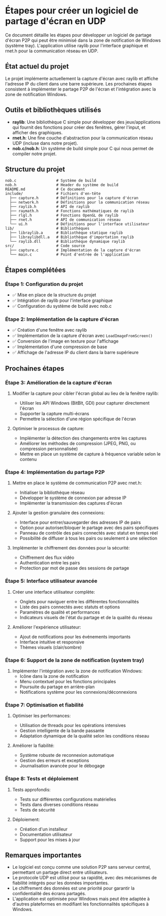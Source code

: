 # Étapes pour créer un logiciel de partage d'écran en UDP

Ce document détaille les étapes pour développer un logiciel de partage d'écran P2P qui peut être minimisé dans la zone de notification de Windows (système tray). L'application utilise raylib pour l'interface graphique et rnet.h pour la communication réseau en UDP.

## État actuel du projet

Le projet implémente actuellement la capture d'écran avec raylib et affiche l'adresse IP du client dans une barre supérieure. Les prochaines étapes consistent à implémenter le partage P2P de l'écran et l'intégration avec la zone de notification Windows.

## Outils et bibliothèques utilisés

- **raylib**: Une bibliothèque C simple pour développer des jeux/applications qui fournit des fonctions pour créer des fenêtres, gérer l'input, et afficher des graphiques.
- **rnet.h**: Une fine couche d'abstraction pour la communication réseau UDP (incluse dans notre projet).
- **nob.c/nob.h**: Un système de build simple pour C qui nous permet de compiler notre projet.

## Structure du projet

```
nob.c                  # Système de build
nob.h                  # Header du système de build
README.md              # Ce document
include/               # Fichiers d'en-tête
  ├── capture.h        # Définitions pour la capture d'écran
  ├── network.h        # Définitions pour la communication réseau
  ├── raylib.h         # API de raylib
  ├── raymath.h        # Fonctions mathématiques de raylib
  ├── rlgl.h           # Fonctions OpenGL de raylib
  ├── rnet.h           # API de communication réseau
  └── ui.h             # Définitions pour l'interface utilisateur
lib/                   # Bibliothèques
  ├── libraylib.a      # Bibliothèque statique raylib
  ├── libraylibdll.a   # Bibliothèque d'importation raylib
  └── raylib.dll       # Bibliothèque dynamique raylib
src/                   # Code source
  ├── capture.c        # Implémentation de la capture d'écran
  └── main.c           # Point d'entrée de l'application
```

## Étapes complétées

### Étape 1: Configuration du projet
- ✅ Mise en place de la structure du projet
- ✅ Intégration de raylib pour l'interface graphique
- ✅ Configuration du système de build avec nob.c

### Étape 2: Implémentation de la capture d'écran
- ✅ Création d'une fenêtre avec raylib
- ✅ Implémentation de la capture d'écran avec `LoadImageFromScreen()`
- ✅ Conversion de l'image en texture pour l'affichage
- ✅ Implémentation d'une compression de base
- ✅ Affichage de l'adresse IP du client dans la barre supérieure

## Prochaines étapes

### Étape 3: Amélioration de la capture d'écran
1. Modifier la capture pour cibler l'écran global au lieu de la fenêtre raylib:
   - Utiliser les API Windows (BitBlt, GDI) pour capturer directement l'écran
   - Supporter la capture multi-écrans
   - Permettre la sélection d'une région spécifique de l'écran

2. Optimiser le processus de capture:
   - Implémenter la détection des changements entre les captures
   - Améliorer les méthodes de compression (JPEG, PNG, ou compression personnalisée)
   - Mettre en place un système de capture à fréquence variable selon le contenu

### Étape 4: Implémentation du partage P2P
1. Mettre en place le système de communication P2P avec rnet.h:
   - Initialiser la bibliothèque réseau
   - Développer le système de connexion par adresse IP
   - Implémenter la transmission des captures d'écran

2. Ajouter la gestion granulaire des connexions:
   - Interface pour entrer/sauvegarder des adresses IP de pairs
   - Option pour autoriser/bloquer le partage avec des pairs spécifiques
   - Panneau de contrôle des pairs connectés avec statut en temps réel
   - Possibilité de diffuser à tous les pairs ou seulement à une sélection

3. Implémenter le chiffrement des données pour la sécurité:
   - Chiffrement des flux vidéo
   - Authentication entre les pairs
   - Protection par mot de passe des sessions de partage

### Étape 5: Interface utilisateur avancée
1. Créer une interface utilisateur complète:
   - Onglets pour naviguer entre les différentes fonctionnalités
   - Liste des pairs connectés avec statuts et options
   - Paramètres de qualité et performances
   - Indicateurs visuels de l'état du partage et de la qualité du réseau

2. Améliorer l'expérience utilisateur:
   - Ajout de notifications pour les événements importants
   - Interface intuitive et responsive
   - Thèmes visuels (clair/sombre)

### Étape 6: Support de la zone de notification (system tray)
1. Implémenter l'intégration avec la zone de notification Windows:
   - Icône dans la zone de notification
   - Menu contextuel pour les fonctions principales
   - Poursuite du partage en arrière-plan
   - Notifications système pour les connexions/déconnexions

### Étape 7: Optimisation et fiabilité
1. Optimiser les performances:
   - Utilisation de threads pour les opérations intensives
   - Gestion intelligente de la bande passante
   - Adaptation dynamique de la qualité selon les conditions réseau

2. Améliorer la fiabilité:
   - Système robuste de reconnexion automatique
   - Gestion des erreurs et exceptions
   - Journalisation avancée pour le débogage

### Étape 8: Tests et déploiement
1. Tests approfondis:
   - Tests sur différentes configurations matérielles
   - Tests dans diverses conditions réseau
   - Tests de sécurité

2. Déploiement:
   - Création d'un installeur
   - Documentation utilisateur
   - Support pour les mises à jour

## Remarques importantes

- Le logiciel est conçu comme une solution P2P sans serveur central, permettant un partage direct entre utilisateurs.
- Le protocole UDP est utilisé pour sa rapidité, avec des mécanismes de fiabilité intégrés pour les données importantes.
- Le chiffrement des données est une priorité pour garantir la confidentialité des écrans partagés.
- L'application est optimisée pour Windows mais peut être adaptée à d'autres plateformes en modifiant les fonctionnalités spécifiques à Windows.